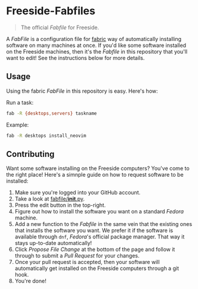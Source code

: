 # Freeside-Fabfiles

> The official _Fabfile_ for Freeside.

A _FabFile_ is a configuration file for [fabric](http://www.fabfile.org/) way of automatically installing software on many machines at once. If you'd like some software installed on the Freeside machines, then it's the _Fabfile_ in this repository that you'll want to edit! See the instructions below for more details.

## Usage
Using the fabric _FabFile_ in this repository is easy. Here's how:

Run a task:
```bash
fab -R {desktops,servers} taskname 
```

Example:
```bash
fab -R desktops install_neovim
```

## Contributing
Want some software installing on the Freeside computers? You've come to the right place! Here's a simnple guide on how to request software to be installed:

1. Make sure you're logged into your GitHub account.
2. Take a look at [fabfile/__init__.py](https://github.com/FreesideHull/Freeside-Fabfiles/blob/master/fabfile/__init__.py). 
3. Press the edit button in the top-right.
4. Figure out how to install the software you want on a standard _Fedora_ machine.
5. Add a new function to the _Fabfile_ in the same vein that the existing ones that installs the software you want. We prefer it if the software is available through `dnf`, _Fedora_'s official package manager. That way it stays up-to-date automatically!
6. Click _Propose File Change_ at the bottom of the page and follow it through to submit a _Pull Request_ for your changes.
7. Once your pull request is accepted, then your software will automatically get installed on the Freeside computers through a git hook.
8. You're done!
